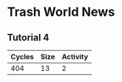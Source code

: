 # Trash World News

## Tutorial 4

| Cycles | Size | Activity |
| ------------- | ------------- | ------------- |
| 404 | 13 | 2 |
